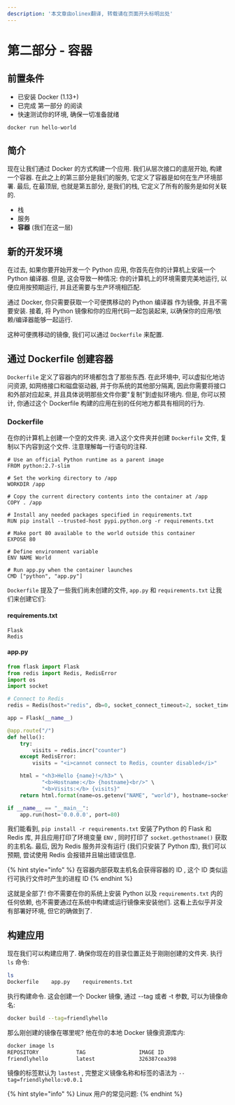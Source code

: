 ```yaml
---
description: '本文章由olinex翻译, 转载请在页面开头标明出处'
---
```


# 第二部分 - 容器

## 前置条件

* 已安装 Docker \(1.13+\)
* 已完成 第一部分 的阅读
* 快速测试你的环境, 确保一切准备就绪

```text
docker run hello-world
```

## 简介

现在让我们通过 Docker 的方式构建一个应用. 我们从层次接口的底层开始, 构建一个容器. 在此之上的第三部分是我们的服务, 它定义了容器是如何在生产环境部署. 最后, 在最顶层, 也就是第五部分, 是我们的栈, 它定义了所有的服务是如何关联的.

* 栈
* 服务
* **容器** \(我们在这一层\)

## 新的开发环境

在过去, 如果你要开始开发一个 Python 应用, 你首先在你的计算机上安装一个Python 编译器. 但是, 这会导致一种情况: 你的计算机上的环境需要完美地运行, 以便应用按预期运行, 并且还需要与生产环境相匹配.

通过 Docker, 你只需要获取一个可便携移动的 Python 编译器 作为镜像, 并且不需要安装. 接着, 将 Python 镜像和你的应用代码一起包装起来, 以确保你的应用/依赖/编译器能够一起运行.

这种可便携移动的镜像, 我们可以通过 `Dockerfile` 来配置.

## 通过 Dockerfile 创建容器

`Dockerfile` 定义了容器内的环境都包含了那些东西. 在此环境中, 可以虚拟化地访问资源, 如网络接口和磁盘驱动器, 并于你系统的其他部分隔离, 因此你需要将接口和外部对应起来, 并且具体说明那些文件你要"复制"到虚拟环境内. 但是, 你可以预计, 你通过这个 Dockerfile 构建的应用在别的任何地方都具有相同的行为.

### Dockerfile

在你的计算机上创建一个空的文件夹. 进入这个文件夹并创建 `Dockerfile` 文件, 复制以下内容到这个文件. 注意理解每一行语句的注释.

```text
# Use an official Python runtime as a parent image
FROM python:2.7-slim

# Set the working directory to /app
WORKDIR /app

# Copy the current directory contents into the container at /app
COPY . /app

# Install any needed packages specified in requirements.txt
RUN pip install --trusted-host pypi.python.org -r requirements.txt

# Make port 80 available to the world outside this container
EXPOSE 80

# Define environment variable
ENV NAME World

# Run app.py when the container launches
CMD ["python", "app.py"]
```

`Dockerfile` 提及了一些我们尚未创建的文件, `app.py` 和 `requirements.txt` 让我们来创建它们:

#### requirements.txt

```text
Flask
Redis
```

#### app.py

```python
from flask import Flask
from redis import Redis, RedisError
import os
import socket

# Connect to Redis
redis = Redis(host="redis", db=0, socket_connect_timeout=2, socket_timeout=2)

app = Flask(__name__)

@app.route("/")
def hello():
    try:
        visits = redis.incr("counter")
    except RedisError:
        visits = "<i>cannot connect to Redis, counter disabled</i>"

    html = "<h3>Hello {name}!</h3>" \
           "<b>Hostname:</b> {hostname}<br/>" \
           "<b>Visits:</b> {visits}"
    return html.format(name=os.getenv("NAME", "world"), hostname=socket.gethostname(), visits=visits)

if __name__ == "__main__":
    app.run(host='0.0.0.0', port=80)
```

我们能看到, `pip install -r requirements.txt` 安装了Python 的 Flask 和 Redis 库, 并且应用打印了环境变量 `ENV` , 同时打印了 `socket.gethostname()` 获取的主机名. 最后, 因为 Redis 服务并没有运行 \(我们只安装了 Python 库\), 我们可以预期, 尝试使用 Redis 会报错并且输出错误信息.

{% hint style="info" %}
在容器内部获取主机名会获得容器的 ID , 这个 ID 类似运行可执行文件时产生的进程 ID
{% endhint %}

这就是全部了! 你不需要在你的系统上安装 Python 以及 `requirements.txt` 内的任何依赖, 也不需要通过在系统中构建或运行镜像来安装他们. 这看上去似乎并没有部署好环境, 但它的确做到了.

## 构建应用

现在我们可以构建应用了. 确保你现在的目录位置正处于刚刚创建的文件夹. 执行 `ls` 命令:

```bash
ls
Dockerfile    app.py    requirements.txt
```

执行构建命令. 这会创建一个 Docker 镜像, 通过 --tag 或者 -t 参数, 可以为镜像命名:

```bash
docker build --tag=friendlyhello
```

那么刚创建的镜像在哪里呢? 他在你的本地 Docker 镜像资源库内:

```bash
docker image ls
REPOSITORY            TAG                 IMAGE ID
friendlyhello         latest              326387cea398
```

镜像的标签默认为 `lastest` , 完整定义镜像名称和标签的语法为 `--tag=friendlyhello:v0.0.1` 

{% hint style="info" %}
Linux 用户的常见问题:
{% endhint %}

